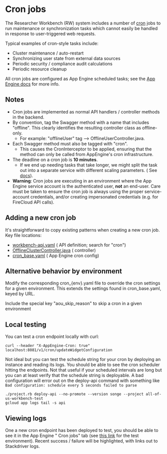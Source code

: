# Cron jobs

The Researcher Workbench (RW) system includes a number of [cron](https://en.wikipedia.org/wiki/Cron)
jobs to run maintenance or synchronization tasks which cannot easily be handled in response to
user-triggered web requests.

Typical examples of cron-style tasks include:

* Cluster maintenance / auto-restart
* Synchronizing user state from external data sources
* Periodic security / compliance audit calculations
* Periodic resource cleanup

All cron jobs are configured as App Engine scheduled tasks; see the
[App Engine docs](https://cloud.google.com/appengine/docs/standard/java/config/cron) for more info.

## Notes

* Cron jobs are implemented as normal API handlers / controller methods in the backend.
* By convention, tag the Swagger method with a name that includes "offline". This clearly identifies
  the resulting controller class as offline-only.
    * For example: "offlineUser" tag --> OfflineUserController.java.
* Each Swagger method must also be tagged with "cron".
    * This causes the CronInterceptor to be applied, ensuring that the method can only be called
      from AppEngine's cron infrastructure.
* The deadline on a cron job is __10 minutes__.
    * If we end up needing tasks that take longer, we might split the task out into a separate
      service with different scaling parameters. (
      See [docs](https://cloud.google.com/appengine/docs/standard/java/config/cronref#deadlines)).
* __Warning__: Cron jobs are executing in an environment where the App Engine service account is the
  authenticated user,
  __not__ an end-user. Care must be taken to ensure the cron job is always using the proper
  service-account credentials, and/or creating impersonated credentials (e.g. for FireCloud API
  calls).

## Adding a new cron job

It's straightforward to copy existing patterns when creating a new cron job. Key file locations:

- [workbench-api.yaml](https://github.com/all-of-us/workbench/blob/main/api/src/main/resources/workbench-api.yaml) (
  API definition; search for "cron")
- [OfflineClusterController.java](https://github.com/all-of-us/workbench/blob/main/api/src/main/java/org/pmiops/workbench/api/OfflineClusterController.java) (
  controller)
- [cron_base.yaml](https://github.com/all-of-us/workbench/blob/main/api/src/main/webapp/WEB-INF/cron_base.yaml) (
  App Engine cron config)

## Alternative behavior by environment

Modify the corresponding cron_{env}.yaml file to override the cron settings for a given environment.
This extends the settings found in cron_base.yaml, keyed by URL.

Include the special key "aou_skip_reason" to skip a cron in a given environment

## Local testing

You can test a cron endpoint locally with curl:

```
curl --header "X-AppEngine-Cron: true" localhost:8081/v1/cron/updateWidgetConfiguration
```

Not ideal but you can test the schedule string for your cron by deploying an instance and reading
its logs. You should be able to see the cron scheduler hitting the endpoints. Not that useful if
your scheduled intervals are long but you can at least verify that the schedule string is
deployable. A bad configuration will error out on the deploy-api command with something
like `Bad configuration: schedule every 5 seconds failed to parse`

```
./project.rb deploy-api --no-promote --version songe --project all-of-us-workbench-test
gcloud app logs tail -s api
```

## Viewing logs

One a new cron endpoint has been deployed to test, you should be able to see it in the App Engine "
Cron jobs" tab (see
[this link](https://console.cloud.google.com/appengine/cronjobs?project=all-of-us-workbench-test)
for the test environment). Recent success / failure will be highlighted, with links out to
Stackdriver logs.
